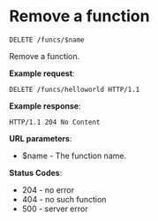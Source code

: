 # Remove a function

`DELETE /funcs/$name`

Remove a function.

**Example request**:

```
DELETE /funcs/helloworld HTTP/1.1
```

**Example response**:

```
HTTP/1.1 204 No Content
```

**URL parameters**:

* $name - The function name.

**Status Codes**:

* 204 - no error
* 404 - no such function
* 500 - server error
